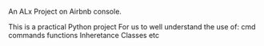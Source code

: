 An ALx Project on Airbnb console.

This is a practical Python project For us to well understand the use of:
cmd commands
functions
Inheretance
Classes etc  

